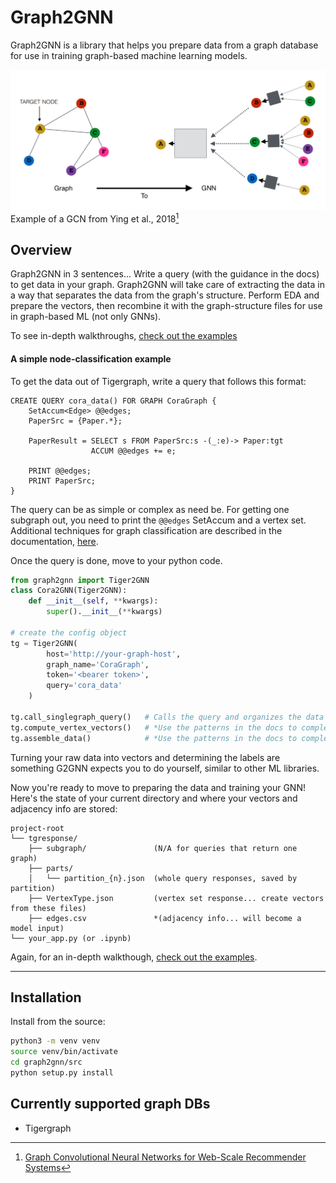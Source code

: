 # Graph2GNN
Graph2GNN is a library that helps you prepare data from a graph database for use in training graph-based machine learning models.

![graph2gnn](img/g2gnn.png "g2gnn")
Example of a GCN from Ying et al., 2018[^1]

## Overview
Graph2GNN in 3 sentences... Write a query (with the guidance in the docs) to get data in your graph. Graph2GNN will take care of extracting the data in a way that separates the data from the graph's structure. Perform EDA and prepare the vectors, then recombine it with the graph-structure files for use in graph-based ML (not only GNNs).

To see in-depth walkthroughs, [check out the examples](examples/examples.md)

#### A simple node-classification example
To get the data out of Tigergraph, write a query that follows this format:
``` gsql
CREATE QUERY cora_data() FOR GRAPH CoraGraph {
	SetAccum<Edge> @@edges;
	PaperSrc = {Paper.*};

	PaperResult = SELECT s FROM PaperSrc:s -(_:e)-> Paper:tgt
                  ACCUM @@edges += e;

	PRINT @@edges; 
	PRINT PaperSrc;
}
```

The query can be as simple or complex as need be. For getting one subgraph out, you need to print the `@@edges` SetAccum and a vertex set. Additional techniques for graph classification are described in the documentation, [here](examples/examples.md).

Once the query is done, move to your python code.

``` python
from graph2gnn import Tiger2GNN
class Cora2GNN(Tiger2GNN):
	def __init__(self, **kwargs):
		super().__init__(**kwargs)

# create the config object
tg = Tiger2GNN(
		host='http://your-graph-host',
		graph_name='CoraGraph',
		token='<bearer token>',
		query='cora_data'
	)

tg.call_singlegraph_query()   # Calls the query and organizes the data
tg.compute_vertex_vectors()   # *Use the patterns in the docs to complete this*
tg.assemble_data()            # *Use the patterns in the docs to complete this*
```
Turning your raw data into vectors and determining the labels are something G2GNN expects you to do yourself, similar to other ML libraries.

Now you're ready to move to preparing the data and training your GNN! Here's the state of your current directory and where your vectors and adjacency info are stored:
```
project-root
└── tgresponse/
    ├── subgraph/               (N/A for queries that return one graph)
    ├── parts/
    │   └── partition_{n}.json  (whole query responses, saved by partition)
    ├── VertexType.json         (vertex set response... create vectors from these files)
    ├── edges.csv               *(adjacency info... will become a model input)
└── your_app.py (or .ipynb)
```

Again, for an in-depth walkthough, [check out the examples](examples/examples.md).

---
## Installation

Install from the source:
```sh
python3 -m venv venv
source venv/bin/activate
cd graph2gnn/src
python setup.py install
```

## Currently supported graph DBs
- Tigergraph


[^1]: [Graph Convolutional Neural Networks for Web-Scale Recommender Systems](https://arxiv.org/pdf/1806.01973.pdf)
